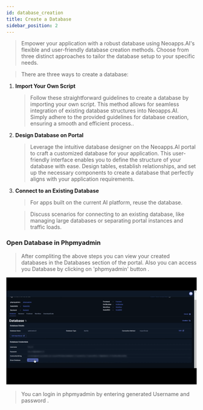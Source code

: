```yaml
---
id: database_creation
title: Create a Database
sidebar_position: 2
---
```

> Empower your application with a robust database using Neoapps.AI's flexible and user-friendly database creation methods. Choose from three distinct approaches to tailor the database setup to your specific needs.

> There are three ways to create a database:
1. **Import Your Own Script**
    > Follow these straightforward guidelines to create a database by importing your own script. This method allows for seamless integration of existing database structures into Neoapps.AI. Simply adhere to the provided guidelines for database creation, ensuring a smooth and efficient process..

    <!-- ![Database Creation](../../../static/img/Database%20animation.gif) -->
2. **Design Database on Portal**
    > Leverage the intuitive database designer on the Neoapps.AI portal to craft a customized database for your application. This user-friendly interface enables you to define the structure of your database with ease. Design tables, establish relationships, and set up the necessary components to create a database that perfectly aligns with your application requirements.
3. **Connect to an Existing Database**
    > For apps built on the current AI platform, reuse the database.
    
    > Discuss scenarios for connecting to an existing database, like managing large databases or separating portal instances and traffic loads.

### Open Database in Phpmyadmin

> After compliting the above steps you can view your created databases in the Databases section of the portal. Also you can access you Database by clicking on 'phpmyadmin' button .

![Open phpmyadmin](../../../static/img/open_phpmyadmin.gif)

> You can login in phpmyadmin by entering generated Username and password . 
